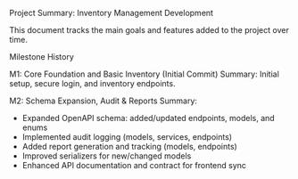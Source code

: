 

Project Summary: Inventory Management Development

This document tracks the main goals and features added to the project over time.

Milestone History

M1: Core Foundation and Basic Inventory (Initial Commit)
Summary: Initial setup, secure login, and inventory endpoints.

M2: Schema Expansion, Audit & Reports
Summary:
- Expanded OpenAPI schema: added/updated endpoints, models, and enums
- Implemented audit logging (models, services, endpoints)
- Added report generation and tracking (models, endpoints)
- Improved serializers for new/changed models
- Enhanced API documentation and contract for frontend sync